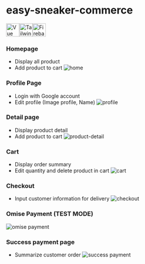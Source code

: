 # easy-sneaker-commerce

<p align="left">
<a href="https://vuejs.org/" target="_blank" rel="noreferrer"><img src="https://raw.githubusercontent.com/danielcranney/readme-generator/main/public/icons/skills/vuejs-colored.svg" width="36" height="36" alt="Vue" /></a><a href="https://tailwindcss.com/" target="_blank" rel="noreferrer"><img src="https://raw.githubusercontent.com/danielcranney/readme-generator/main/public/icons/skills/tailwindcss-colored.svg" width="36" height="36" alt="TailwindCSS" /></a><a href="https://firebase.google.com/" target="_blank" rel="noreferrer"><img src="https://raw.githubusercontent.com/danielcranney/readme-generator/main/public/icons/skills/firebase-colored.svg" width="36" height="36" alt="Firebase" /></a>
</p>


### Homepage
* Display all product
* Add product to cart
![home](https://github.com/user-attachments/assets/7b5abd52-8a20-4d26-8f5d-37a313244f6e)

### Profile Page
* Login with Google account
* Edit profile (Image profile, Name)
![profile](https://github.com/user-attachments/assets/531b2e2e-aeb6-4a8e-94f1-22b9906db967)

### Detail page
* Display product detail
* Add product to cart
![product-detail](https://github.com/user-attachments/assets/466877e3-1fe2-4db1-bd8c-4e55f3874f1e)

### Cart
* Display order summary
* Edit quantity and delete product in cart
![cart](https://github.com/user-attachments/assets/f5580c3e-335c-4865-b054-a7e4c96cec2c)

### Checkout
* Input customer information for delivery
![checkout](https://github.com/user-attachments/assets/535410e3-6a1f-44bf-b526-b9d720181155)

### Omise Payment (TEST MODE)
![omise payment](https://github.com/user-attachments/assets/88f98f76-f778-4034-9fde-9ac12d8841ae)

### Success payment page 
* Summarize customer order
![success payment](https://github.com/user-attachments/assets/b07a259a-4ca5-4f5a-91e9-41f689630d60)


